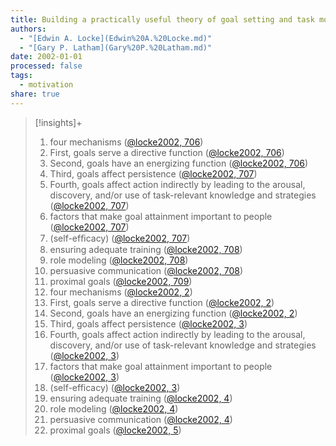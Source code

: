 ```yaml
---
title: Building a practically useful theory of goal setting and task motivation - A 35-year odyssey.
authors:
  - "[Edwin A. Locke](Edwin%20A.%20Locke.md)"
  - "[Gary P. Latham](Gary%20P.%20Latham.md)"
date: 2002-01-01
processed: false
tags:
  - motivation
share: true
---
```


> [!insights]+
> 1. four mechanisms ([@locke2002, 706](zotero://open-pdf/library/items/F4X7K9ZQ?page=2&annotation=NM3JKSWY))
> 2. First, goals serve a directive function ([@locke2002, 706](zotero://open-pdf/library/items/F4X7K9ZQ?page=2&annotation=9BKMT9D2))
> 3. Second, goals have an energizing function ([@locke2002, 706](zotero://open-pdf/library/items/F4X7K9ZQ?page=2&annotation=6SWD2A5G))
> 4. Third, goals affect persistence ([@locke2002, 707](zotero://open-pdf/library/items/F4X7K9ZQ?page=3&annotation=7NSF2L3S))
> 5. Fourth, goals affect action indirectly by leading to the arousal, discovery, and/or use of task-relevant knowledge and strategies ([@locke2002, 707](zotero://open-pdf/library/items/F4X7K9ZQ?page=3&annotation=SIXTWA6E))
> 6. factors that make goal attainment important to people ([@locke2002, 707](zotero://open-pdf/library/items/F4X7K9ZQ?page=3&annotation=82AAZTRB))
> 7. (self-efﬁcacy) ([@locke2002, 707](zotero://open-pdf/library/items/F4X7K9ZQ?page=3&annotation=B2GZ8P7B))
> 8. ensuring adequate training ([@locke2002, 708](zotero://open-pdf/library/items/F4X7K9ZQ?page=4&annotation=TBDMCHQQ))
> 9. role modeling ([@locke2002, 708](zotero://open-pdf/library/items/F4X7K9ZQ?page=4&annotation=9PRQL9HZ))
> 10. persuasive communication ([@locke2002, 708](zotero://open-pdf/library/items/F4X7K9ZQ?page=4&annotation=NNA8I843))
> 11. proximal goals ([@locke2002, 709](zotero://open-pdf/library/items/F4X7K9ZQ?page=5&annotation=W9VG9EJE))
> 12. four mechanisms ([@locke2002, 2](zotero://open-pdf/library/items/F4X7K9ZQ?page=2&annotation=underline-p2x447y358))
> 13. First, goals serve a directive function ([@locke2002, 2](zotero://open-pdf/library/items/F4X7K9ZQ?page=2&annotation=underline-p2x306y347))
> 14. Second, goals have an energizing function ([@locke2002, 2](zotero://open-pdf/library/items/F4X7K9ZQ?page=2&annotation=underline-p2x326y226))
> 15. Third, goals affect persistence ([@locke2002, 3](zotero://open-pdf/library/items/F4X7K9ZQ?page=3&annotation=underline-p3x71y428))
> 16. Fourth, goals affect action indirectly by leading to the arousal, discovery, and/or use of task-relevant knowledge and strategies ([@locke2002, 3](zotero://open-pdf/library/items/F4X7K9ZQ?page=3&annotation=underline-p3x51y296))
> 17. factors that make goal attainment important to people ([@locke2002, 3](zotero://open-pdf/library/items/F4X7K9ZQ?page=3&annotation=underline-p3x306y210))
> 18. (self-efficacy) ([@locke2002, 3](zotero://open-pdf/library/items/F4X7K9ZQ?page=3&annotation=underline-p3x472y188))
> 19. ensuring adequate training ([@locke2002, 4](zotero://open-pdf/library/items/F4X7K9ZQ?page=4&annotation=underline-p4x418y703))
> 20. role modeling ([@locke2002, 4](zotero://open-pdf/library/items/F4X7K9ZQ?page=4&annotation=underline-p4x306y681))
> 21. persuasive communication ([@locke2002, 4](zotero://open-pdf/library/items/F4X7K9ZQ?page=4&annotation=underline-p4x415y670))
> 22. proximal goals ([@locke2002, 5](zotero://open-pdf/library/items/F4X7K9ZQ?page=5&annotation=underline-p5x191y394))
